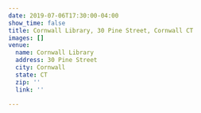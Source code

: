 ```yaml
---
date: 2019-07-06T17:30:00-04:00
show_time: false
title: Cornwall Library, 30 Pine Street, Cornwall CT
images: []
venue:
  name: Cornwall Library
  address: 30 Pine Street
  city: Cornwall
  state: CT
  zip: ''
  link: ''

---
```

